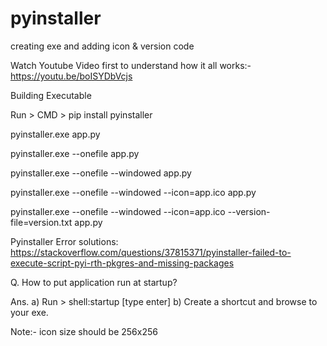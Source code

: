 # pyinstaller
creating exe and adding icon &amp; version code

Watch Youtube Video first to understand how it all works:- https://youtu.be/boISYDbVcjs

Building Executable

Run > CMD > pip install pyinstaller

pyinstaller.exe app.py

pyinstaller.exe --onefile app.py

pyinstaller.exe --onefile --windowed app.py

pyinstaller.exe --onefile --windowed --icon=app.ico app.py

pyinstaller.exe --onefile --windowed --icon=app.ico --version-file=version.txt app.py


Pyinstaller Error solutions:
https://stackoverflow.com/questions/37815371/pyinstaller-failed-to-execute-script-pyi-rth-pkgres-and-missing-packages

Q. How to put application run at startup?

Ans. 	a) Run > shell:startup [type enter]
	b) Create a shortcut and browse to your exe.

Note:- icon size should be 256x256
